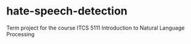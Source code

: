 # hate-speech-detection
Term project for the course ITCS 5111 Introduction to Natural Language Processing

